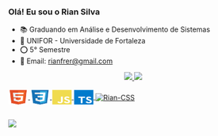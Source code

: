 ### Olá! Eu sou o Rian Silva

- 📚 Graduando em Análise e Desenvolvimento de Sistemas
- 🏢 UNIFOR - Universidade de Fortaleza
- ⭕ 5° Semestre
- 📧 Email: rianfrer@gmail.com


<div align="center">
  <a href="https://github.com/ravifelipee">
  <img height="180em" src="https://github-readme-stats.vercel.app/api?username=rianfrer&show_icons=true&theme=cobalt&include_all_commits=true&count_private=true"/>
  <img height="180em" src="https://github-readme-stats.vercel.app/api/top-langs/?username=rianfrer&layout=compact&langs_count=7&theme=cobalt"/>
</div>
  
<div style="display: inline_block"><br>
    <img align="center" alt="Rian-HTML" height="30" width="40" src="https://raw.githubusercontent.com/devicons/devicon/master/icons/html5/html5-original.svg">
    <img align="center" alt="Rian-CSS" height="30" width="40" src="https://raw.githubusercontent.com/devicons/devicon/master/icons/css3/css3-original.svg">
    <img align="center" alt="Rian-Js" height="30" width="40" src="https://raw.githubusercontent.com/devicons/devicon/master/icons/javascript/javascript-plain.svg">
    <img align="center" alt="Rian-Ts" height="30" width="40" src="https://raw.githubusercontent.com/devicons/devicon/master/icons/typescript/typescript-plain.svg">
    <img align="center" alt="Rian-CSS" height="30" width="40" src="https://cdn.jsdelivr.net/gh/devicons/devicon/icons/angularjs/angularjs-original.svg" />
</div>
   
 ##
  
<div>
  <a href="https://www.linkedin.com/in/riansilva/" target="_blank"><img src="https://img.shields.io/badge/-LinkedIn-%230077B5?style=for-the-badge&logo=linkedin&logoColor=white" target="_blank"></a>
  
</div>
